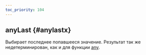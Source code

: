 ```yaml
---
toc_priority: 104
---
```


## anyLast {#anylastx}

Выбирает последнее попавшееся значение.
Результат так же недетерминирован, как и для функции [any](../../../sql-reference/aggregate-functions/reference/any.md).

